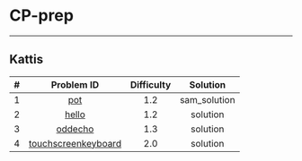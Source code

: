 # CP-prep
----


## Kattis

| # |       Problem ID                                              |  Difficulty |  Solution |
|---|:-------------------------------------------------------------:| :----------:|:---------:|
| 1 |    [pot](https://open.kattis.com/problems/pot)                |     1.2     |  sam_solution | 
| 2 |    [hello]()                                                  |     1.2     |  solution |
| 3 |    [oddecho]()                                                |     1.3     |  solution |
| 4 |    [touchscreenkeyboard](https://open.kattis.com/problems/touchscreenkeyboard) |     2.0     | solution |  